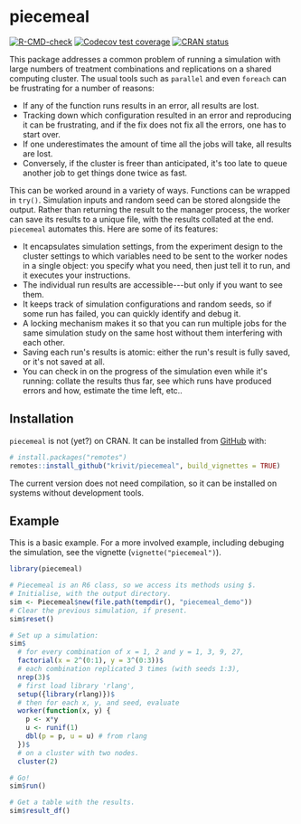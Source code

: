 
# piecemeal

<!-- badges: start -->
[![R-CMD-check](https://github.com/krivit/piecemeal/actions/workflows/R-CMD-check.yaml/badge.svg)](https://github.com/krivit/piecemeal/actions/workflows/R-CMD-check.yaml)
[![Codecov test coverage](https://codecov.io/gh/krivit/piecemeal/graph/badge.svg)](https://app.codecov.io/gh/krivit/piecemeal)
[![CRAN status](https://www.r-pkg.org/badges/version/piecemeal)](https://CRAN.R-project.org/package=piecemeal)
<!-- badges: end -->

This package addresses a common problem of running a simulation with large numbers of treatment combinations and replications on a shared computing cluster. The usual tools such as `parallel` and even `foreach` can be frustrating for a number of reasons:

* If any of the function runs results in an error, all results are lost.
* Tracking down which configuration resulted in an error and reproducing it can be frustrating, and if the fix does not fix all the errors, one has to start over.
* If one underestimates the amount of time all the jobs will take, all results are lost.
* Conversely, if the cluster is freer than anticipated, it's too late to queue another job to get things done twice as fast.

This can be worked around in a variety of ways. Functions can be wrapped in `try()`. Simulation inputs and random seed can be stored alongside the output. Rather than returning the result to the manager process, the worker can save its results to a unique file, with the results collated at the end. `piecemeal` automates this. Here are some of its features:

* It encapsulates simulation settings, from the experiment design to the cluster settings to which variables need to be sent to the worker nodes in a single object: you specify what you need, then just tell it to run, and it executes your instructions.
* The individual run results are accessible---but only if you want to see them.
* It keeps track of simulation configurations and random seeds, so if some run has failed, you can quickly identify and debug it.
* A locking mechanism makes it so that you can run multiple jobs for the same simulation study on the same host without them interfering with each other.
* Saving each run's results is atomic: either the run's result is fully saved, or it's not saved at all.
* You can check in on the progress of the simulation even while it's running: collate the results thus far, see which runs have produced errors and how, estimate the time left, etc..

## Installation

`piecemeal` is not (yet?) on CRAN. It can be installed from [GitHub](https://github.com/) with:
``` r
# install.packages("remotes")
remotes::install_github("krivit/piecemeal", build_vignettes = TRUE)
```
The current version does not need compilation, so it can be installed on systems without development tools.

## Example

This is a basic example. For a more involved example, including debuging the simulation, see the vignette (`vignette("piecemeal")`).

``` r
library(piecemeal)

# Piecemeal is an R6 class, so we access its methods using $.
# Initialise, with the output directory.
sim <- Piecemeal$new(file.path(tempdir(), "piecemeal_demo"))
# Clear the previous simulation, if present.
sim$reset()

# Set up a simulation:
sim$
  # for every combination of x = 1, 2 and y = 1, 3, 9, 27,
  factorial(x = 2^(0:1), y = 3^(0:3))$
  # each combination replicated 3 times (with seeds 1:3),
  nrep(3)$
  # first load library 'rlang',
  setup({library(rlang)})$
  # then for each x, y, and seed, evaluate
  worker(function(x, y) {
    p <- x*y
    u <- runif(1)
    dbl(p = p, u = u) # from rlang
  })$
  # on a cluster with two nodes.
  cluster(2)

# Go!
sim$run()

# Get a table with the results.
sim$result_df()
```

